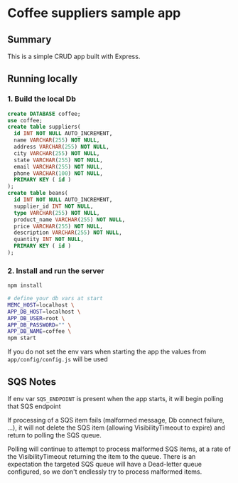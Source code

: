 # Coffee suppliers sample app

## Summary
This is a simple CRUD app built with Express.


## Running locally

### 1. Build the local Db
```sql
create DATABASE coffee;
use coffee;
create table suppliers(
  id INT NOT NULL AUTO_INCREMENT,
  name VARCHAR(255) NOT NULL,
  address VARCHAR(255) NOT NULL,
  city VARCHAR(255) NOT NULL,
  state VARCHAR(255) NOT NULL,
  email VARCHAR(255) NOT NULL,
  phone VARCHAR(100) NOT NULL,
  PRIMARY KEY ( id )
);
create table beans(
  id INT NOT NULL AUTO_INCREMENT,
  supplier_id INT NOT NULL,
  type VARCHAR(255) NOT NULL,
  product_name VARCHAR(255) NOT NULL,
  price VARCHAR(255) NOT NULL,
  description VARCHAR(255) NOT NULL,
  quantity INT NOT NULL,
  PRIMARY KEY ( id )
);
```

### 2. Install and run the server
```zsh
npm install

# define your db vars at start
MEMC_HOST=localhost \
APP_DB_HOST=localhost \
APP_DB_USER=root \
APP_DB_PASSWORD="" \
APP_DB_NAME=coffee \
npm start
```
If you do not set the env vars when starting the app the values 
from `app/config/config.js` will be used

## SQS Notes

If env var `SQS_ENDPOINT` is present when the app starts, it will begin polling that SQS endpoint

If processing of a SQS item fails (malformed message, Db connect failure, ...), it will not delete the SQS item 
(allowing VisibilityTimeout to expire) and return to polling the SQS queue.

Polling will continue to attempt to process malformed SQS items, at a rate of the VisibilityTimeout returning the 
item to the queue.  There is an expectation the targeted SQS queue will have a Dead-letter queue configured, so 
we don't endlessly try to process malformed items.
